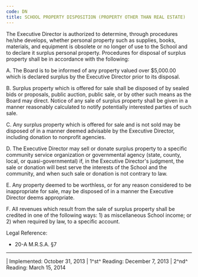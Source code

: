```yaml
---
code: DN
title: SCHOOL PROPERTY DISPOSITION (PROPERTY OTHER THAN REAL ESTATE)
---
```


The Executive Director is authorized to determine, through procedures
he/she develops, whether personal property such as supplies, books,
materials, and equipment is obsolete or no longer of use to the School
and to declare it surplus personal property. Procedures for disposal of
surplus property shall be in accordance with the following:

A.  The Board is to be informed of any property valued over \$5,000.00
    which is declared surplus by the Executive Director prior to its
    disposal.

B.  Surplus property which is offered for sale shall be disposed of by
    sealed bids or proposals, public auction, public sale, or by other
    such means as the Board may direct. Notice of any sale of surplus
    property shall be given in a manner reasonably calculated to notify
    potentially interested parties of such sale.

C.  Any surplus property which is offered for sale and is not sold may
    be disposed of in a manner deemed advisable by the Executive
    Director, including donation to nonprofit agencies.

D.  The Executive Director may sell or donate surplus property to a
    specific community service organization or governmental agency
    (state, county, local, or quasi-governmental) if, in the Executive
    Director's judgment, the sale or donation will best serve the
    interests of the School and the community, and when such sale or
    donation is not contrary to law.

E.  Any property deemed to be worthless, or for any reason considered to
    be inappropriate for sale, may be disposed of in a manner the
    Executive Director deems appropriate.

F.  All revenues which result from the sale of surplus property shall be
    credited in one of the following ways: 1) as miscellaneous School
    income; or 2) when required by law, to a specific account.

Legal Reference:

-   20-A M.R.S.A. §7

------------------------------------------------------------------------

| Implemented: October 31, 2013
| 1^st^ Reading: December 7, 2013
| 2^nd^ Reading: March 15, 2014
